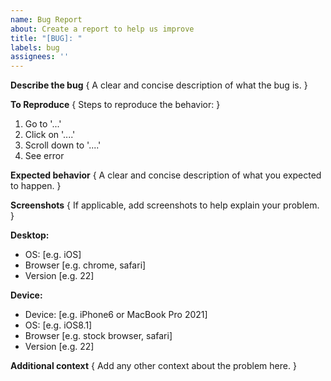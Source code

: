 ```yaml
---
name: Bug Report
about: Create a report to help us improve
title: "[BUG]: "
labels: bug
assignees: ''
---
```


**Describe the bug**
{ A clear and concise description of what the bug is. }

**To Reproduce**
{ Steps to reproduce the behavior: }
1. Go to '...'
2. Click on '....'
3. Scroll down to '....'
4. See error

**Expected behavior**
{ A clear and concise description of what you expected to happen. }

**Screenshots**
{ If applicable, add screenshots to help explain your problem. }

**Desktop:**
- OS: [e.g. iOS]
- Browser [e.g. chrome, safari]
- Version [e.g. 22]

**Device:**
- Device: [e.g. iPhone6 or MacBook Pro 2021]
- OS: [e.g. iOS8.1]
- Browser [e.g. stock browser, safari]
- Version [e.g. 22]

**Additional context**
{ Add any other context about the problem here. }
